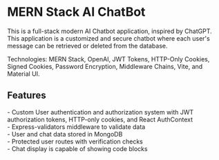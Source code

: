 <h1>MERN Stack AI ChatBot</h1>

This is a full-stack modern AI Chatbot application, inspired by ChatGPT. This application is a customized and secure chatbot where each user's message can be retrieved or deleted from the database.

Technologies: MERN Stack, OpenAI, JWT Tokens, HTTP-Only Cookies, Signed Cookies, Password Encryption, Middleware Chains, Vite, and Material UI.

<h2>Features</h2>
- Custom User authentication and authorization system with JWT authorization tokens, HTTP-only cookies, and React AuthContext<br>
- Express-validators middleware to validate data<br>
- User and chat data stored in MongoDB<br>
- Protected user routes with verification checks<br>
- Chat display is capable of showing code blocks<br>
